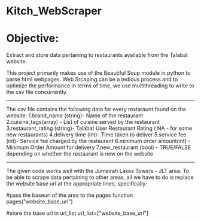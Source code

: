 # Kitch_WebScraper


# Objective:
Extract and store data pertaining to restaurants available from the Talabat website.


This project primarily makes use of the Beautiful Soup module in python to parse html webpages.
Web Srcaping can be a tedious process and to optimize the performance in terms of time, we use multithreading to write to the csv file concurrently.

***

The csv file contains the following data for every restaraunt found on the website:
1.brand_name (string)- Name of the restaurant 
2.cuisine_tags(array) - List of cuisine served by the restaurant 
3.restaurant_rating (string)- Talabat User Restaurant Rating ( NA - for some new restaurants)
4.delivery time (int)- Time taken to deliver
5.service fee (int)- Service fee charged by the restaurant 
6.minimum order amount(int) - Minimum Order Amount for delivery
7.new_restaurant (bool) - TRUE/FALSE depending on whether the restaurant is new on the website

*** 

The given code works well with the Jumeirah Lakes Towers - JLT area.
To be able to scrape data pertaining to other areas, all we have to do is replace the website base url at the appropriate lines, specifically:

#pass the baseurl of the area to the pages function
pages("website_base_url") 

#store the base url in url_list
url_list=["website_base_url"]

